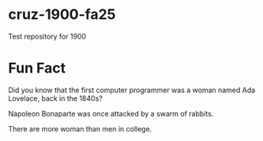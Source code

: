 # cruz-1900-fa25
Test repository for 1900

# Fun Fact

Did you know that the first computer
programmer was a woman named Ada Lovelace, 
back in the 1840s?


Napoleon Bonaparte was once attacked by a swarm of rabbits.

There are more woman than men in college.